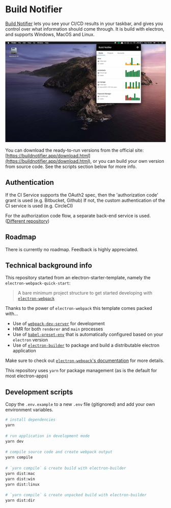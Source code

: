 # Build Notifier

[Build Notifier](https://buildnotifier.app/) lets you see your CI/CD results in your taskbar, and gives you control over what information should come through.
It is build with electron, and supports Windows, MacOS and Linux.

![Screenshot](./screenshot_buildnotifier.jpg)

You can download the ready-to-run versions from the official site: [https://buildnotifier.app/download.html](https://buildnotifier.app/download.html), 
or you can build your own version from source code. See the scripts section below for more info.

## Authentication
If the CI Service supports the OAuth2 spec, then the 'authorization code' grant is used (e.g. Bitbucket, Github)
If not, the custom authentication of the CI service is used (e.g. CircleCI)

For the authorization code flow, a separate back-end service is used. ([Different repository](https://github.com/vanhumbeecka/build-notifier-auth))

## Roadmap

There is currently no roadmap.
Feedback is highly appreciated.

## Technical background info
This repository started from an electron-starter-template, namely the `electron-webpack-quick-start`:
> A bare minimum project structure to get started developing with [`electron-webpack`](https://github.com/electron-userland/electron-webpack)

Thanks to the power of `electron-webpack` this template comes packed with...

* Use of [`webpack-dev-server`](https://github.com/webpack/webpack-dev-server) for development
* HMR for both `renderer` and `main` processes
* Use of [`babel-preset-env`](https://github.com/babel/babel-preset-env) that is automatically configured based on your `electron` version
* Use of [`electron-builder`](https://github.com/electron-userland/electron-builder) to package and build a distributable electron application

Make sure to check out [`electron-webpack`'s documentation](https://webpack.electron.build/) for more details.

This repository uses `yarn` for package management (as is the default for most electron-apps)

## Development scripts
Copy the `.env.example` to a new `.env` file (gitignored) and add your own environment variables.

```bash
# install dependencies
yarn

# run application in development mode
yarn dev

# compile source code and create webpack output
yarn compile

# `yarn compile` & create build with electron-builder
yarn dist:mac
yarn dist:win
yarn dist:linux

# `yarn compile` & create unpacked build with electron-builder
yarn dist:dir
```
